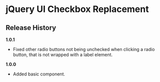 # jQuery UI Checkbox Replacement

## Release History

__1.0.1__

  * Fixed other radio buttons not being unchecked when clicking a radio button, that is not wrapped with a label element.

__1.0.0__

  * Added basic component.